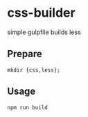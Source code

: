 # css-builder
simple gulpfile builds less

## Prepare
`mkdir {css,less};`

## Usage
`npm run build`
